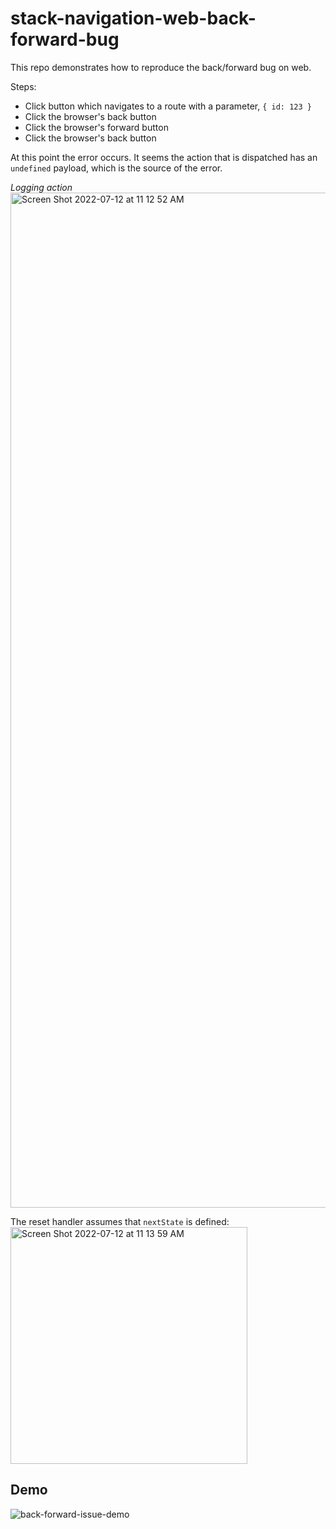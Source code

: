 # stack-navigation-web-back-forward-bug

This repo demonstrates how to reproduce the back/forward bug on web. 

Steps:
* Click button which navigates to a route with a parameter, `{ id: 123 }`
* Click the browser's back button
* Click the browser's forward button
* Click the browser's back button

At this point the error occurs. It seems the action that is dispatched has an `undefined` payload, which is the source of the error.

_Logging action_
<img width="1624" alt="Screen Shot 2022-07-12 at 11 12 52 AM" src="https://user-images.githubusercontent.com/177652/178564884-b5c34c97-4344-4692-a343-f996b153496c.png">

The reset handler assumes that `nextState` is defined:
<img width="379" alt="Screen Shot 2022-07-12 at 11 13 59 AM" src="https://user-images.githubusercontent.com/177652/178565348-da1893b5-309e-4d2d-b816-539143901b1c.png">


## Demo

![back-forward-issue-demo](https://user-images.githubusercontent.com/177652/178563479-8238cdc0-1c64-4f8b-a332-d23b51e70ed3.gif)
